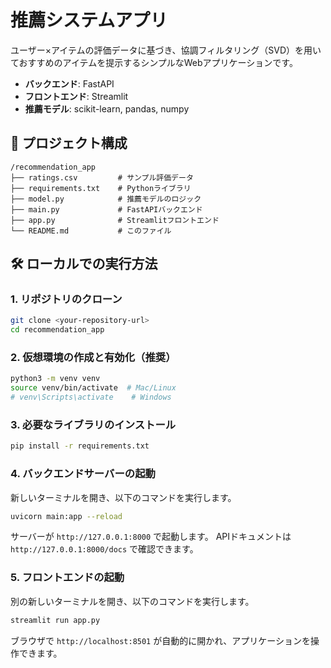
# 推薦システムアプリ

ユーザー×アイテムの評価データに基づき、協調フィルタリング（SVD）を用いておすすめのアイテムを提示するシンプルなWebアプリケーションです。

- **バックエンド**: FastAPI
- **フロントエンド**: Streamlit
- **推薦モデル**: scikit-learn, pandas, numpy

## 🚀 プロジェクト構成

```
/recommendation_app
├── ratings.csv         # サンプル評価データ
├── requirements.txt    # Pythonライブラリ
├── model.py            # 推薦モデルのロジック
├── main.py             # FastAPIバックエンド
├── app.py              # Streamlitフロントエンド
└── README.md           # このファイル
```

## 🛠️ ローカルでの実行方法

### 1. リポジトリのクローン

```bash
git clone <your-repository-url>
cd recommendation_app
```

### 2. 仮想環境の作成と有効化（推奨）

```bash
python3 -m venv venv
source venv/bin/activate  # Mac/Linux
# venv\Scripts\activate    # Windows
```

### 3. 必要なライブラリのインストール

```bash
pip install -r requirements.txt
```

### 4. バックエンドサーバーの起動

新しいターミナルを開き、以下のコマンドを実行します。

```bash
uvicorn main:app --reload
```

サーバーが `http://127.0.0.1:8000` で起動します。
APIドキュメントは `http://127.0.0.1:8000/docs` で確認できます。

### 5. フロントエンドの起動

別の新しいターミナルを開き、以下のコマンドを実行します。

```bash
streamlit run app.py
```

ブラウザで `http://localhost:8501` が自動的に開かれ、アプリケーションを操作できます。


